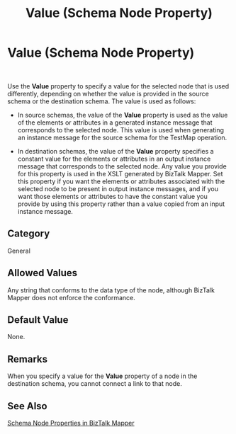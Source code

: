 ﻿---
title: Value (Schema Node Property)
TOCTitle: Value (Schema Node Property)
ms:assetid: 77fed485-dcd7-437b-b0e3-807b75b2df9f
ms:mtpsurl: https://msdn.microsoft.com/library/Aa560901(v=BTS.80)
ms:contentKeyID: 51529053
ms.date: 08/30/2017
mtps_version: v=BTS.80
---

# Value (Schema Node Property)

 

Use the **Value** property to specify a value for the selected node that is used differently, depending on whether the value is provided in the source schema or the destination schema. The value is used as follows:

  - In source schemas, the value of the **Value** property is used as the value of the elements or attributes in a generated instance message that corresponds to the selected node. This value is used when generating an instance message for the source schema for the TestMap operation.

  - In destination schemas, the value of the **Value** property specifies a constant value for the elements or attributes in an output instance message that corresponds to the selected node. Any value you provide for this property is used in the XSLT generated by BizTalk Mapper. Set this property if you want the elements or attributes associated with the selected node to be present in output instance messages, and if you want those elements or attributes to have the constant value you provide by using this property rather than a value copied from an input instance message.

## Category

General

## Allowed Values

Any string that conforms to the data type of the node, although BizTalk Mapper does not enforce the conformance.

## Default Value

None.

## Remarks

When you specify a value for the **Value** property of a node in the destination schema, you cannot connect a link to that node.

## See Also

[Schema Node Properties in BizTalk Mapper](schema-node-properties-in-biztalk-mapper.md)

